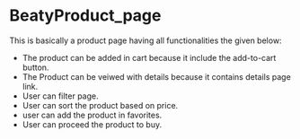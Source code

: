 # BeatyProduct_page


This is basically a product page having all functionalities the given below:
* The product can be added in cart because it include the add-to-cart button.
* The Product can be veiwed with details because it contains details page link.
* User can filter page.
* User can sort the product based on price.
* user can add the product in favorites.
* User can proceed the product to buy.
